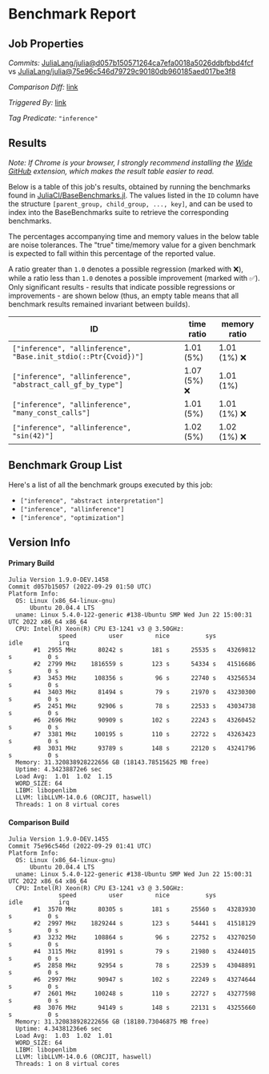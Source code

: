 # Benchmark Report

## Job Properties

*Commits:* [JuliaLang/julia@d057b150571264ca7efa0018a5026ddbfbbd4fcf](https://github.com/JuliaLang/julia/commit/d057b150571264ca7efa0018a5026ddbfbbd4fcf) vs [JuliaLang/julia@75e96c546d79729c90180db960185aed017be3f8](https://github.com/JuliaLang/julia/commit/75e96c546d79729c90180db960185aed017be3f8)

*Comparison Diff:* [link](https://github.com/JuliaLang/julia/compare/75e96c546d79729c90180db960185aed017be3f8..d057b150571264ca7efa0018a5026ddbfbbd4fcf)

*Triggered By:* [link](https://github.com/JuliaLang/julia/pull/46917#issuecomment-1261644195)

*Tag Predicate:* `"inference"`

## Results

*Note: If Chrome is your browser, I strongly recommend installing the [Wide GitHub](https://chrome.google.com/webstore/detail/wide-github/kaalofacklcidaampbokdplbklpeldpj?hl=en)
extension, which makes the result table easier to read.*

Below is a table of this job's results, obtained by running the benchmarks found in
[JuliaCI/BaseBenchmarks.jl](https://github.com/JuliaCI/BaseBenchmarks.jl). The values
listed in the `ID` column have the structure `[parent_group, child_group, ..., key]`,
and can be used to index into the BaseBenchmarks suite to retrieve the corresponding
benchmarks.

The percentages accompanying time and memory values in the below table are noise tolerances. The "true"
time/memory value for a given benchmark is expected to fall within this percentage of the reported value.

A ratio greater than `1.0` denotes a possible regression (marked with :x:), while a ratio less
than `1.0` denotes a possible improvement (marked with :white_check_mark:). Only significant results - results
that indicate possible regressions or improvements - are shown below (thus, an empty table means that all
benchmark results remained invariant between builds).

| ID | time ratio | memory ratio |
|----|------------|--------------|
| `["inference", "allinference", "Base.init_stdio(::Ptr{Cvoid})"]` | 1.01 (5%)  | 1.01 (1%) :x: |
| `["inference", "allinference", "abstract_call_gf_by_type"]` | 1.07 (5%) :x: | 1.01 (1%)  |
| `["inference", "allinference", "many_const_calls"]` | 1.01 (5%)  | 1.01 (1%) :x: |
| `["inference", "allinference", "sin(42)"]` | 1.02 (5%)  | 1.02 (1%) :x: |

## Benchmark Group List

Here's a list of all the benchmark groups executed by this job:

- `["inference", "abstract interpretation"]`
- `["inference", "allinference"]`
- `["inference", "optimization"]`

## Version Info

#### Primary Build

```
Julia Version 1.9.0-DEV.1458
Commit d057b15057 (2022-09-29 01:50 UTC)
Platform Info:
  OS: Linux (x86_64-linux-gnu)
      Ubuntu 20.04.4 LTS
  uname: Linux 5.4.0-122-generic #138-Ubuntu SMP Wed Jun 22 15:00:31 UTC 2022 x86_64 x86_64
  CPU: Intel(R) Xeon(R) CPU E3-1241 v3 @ 3.50GHz: 
              speed         user         nice          sys         idle          irq
       #1  2955 MHz      80242 s        181 s      25535 s   43269812 s          0 s
       #2  2799 MHz    1816559 s        123 s      54334 s   41516686 s          0 s
       #3  3453 MHz     108356 s         96 s      22740 s   43256534 s          0 s
       #4  3403 MHz      81494 s         79 s      21970 s   43230300 s          0 s
       #5  2451 MHz      92906 s         78 s      22533 s   43034738 s          0 s
       #6  2696 MHz      90909 s        102 s      22243 s   43260452 s          0 s
       #7  3381 MHz     100195 s        110 s      22722 s   43263423 s          0 s
       #8  3031 MHz      93789 s        148 s      22120 s   43241796 s          0 s
  Memory: 31.320838928222656 GB (18143.78515625 MB free)
  Uptime: 4.34238872e6 sec
  Load Avg:  1.01  1.02  1.15
  WORD_SIZE: 64
  LIBM: libopenlibm
  LLVM: libLLVM-14.0.6 (ORCJIT, haswell)
  Threads: 1 on 8 virtual cores

```

#### Comparison Build

```
Julia Version 1.9.0-DEV.1455
Commit 75e96c546d (2022-09-29 01:41 UTC)
Platform Info:
  OS: Linux (x86_64-linux-gnu)
      Ubuntu 20.04.4 LTS
  uname: Linux 5.4.0-122-generic #138-Ubuntu SMP Wed Jun 22 15:00:31 UTC 2022 x86_64 x86_64
  CPU: Intel(R) Xeon(R) CPU E3-1241 v3 @ 3.50GHz: 
              speed         user         nice          sys         idle          irq
       #1  3570 MHz      80305 s        181 s      25560 s   43283930 s          0 s
       #2  2997 MHz    1829244 s        123 s      54441 s   41518129 s          0 s
       #3  3232 MHz     108864 s         96 s      22752 s   43270250 s          0 s
       #4  3115 MHz      81991 s         79 s      21980 s   43244015 s          0 s
       #5  2858 MHz      92954 s         78 s      22539 s   43048891 s          0 s
       #6  2997 MHz      90947 s        102 s      22249 s   43274644 s          0 s
       #7  2601 MHz     100248 s        110 s      22727 s   43277598 s          0 s
       #8  3076 MHz      94149 s        148 s      22131 s   43255660 s          0 s
  Memory: 31.320838928222656 GB (18180.73046875 MB free)
  Uptime: 4.34381236e6 sec
  Load Avg:  1.03  1.02  1.01
  WORD_SIZE: 64
  LIBM: libopenlibm
  LLVM: libLLVM-14.0.6 (ORCJIT, haswell)
  Threads: 1 on 8 virtual cores

```
